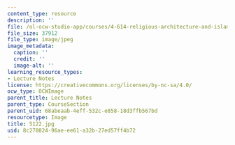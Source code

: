 ```yaml
---
content_type: resource
description: ''
file: /ol-ocw-studio-app/courses/4-614-religious-architecture-and-islamic-cultures-fall-2002/8c27882496aeee61a32b27ed57ff4b72_5122.jpg
file_size: 37912
file_type: image/jpeg
image_metadata:
  caption: ''
  credit: ''
  image-alt: ''
learning_resource_types:
- Lecture Notes
license: https://creativecommons.org/licenses/by-nc-sa/4.0/
ocw_type: OCWImage
parent_title: Lecture Notes
parent_type: CourseSection
parent_uid: 68abeaab-4eff-532c-e858-18d3ffb567bd
resourcetype: Image
title: 5122.jpg
uid: 8c278824-96ae-ee61-a32b-27ed57ff4b72
---
```

